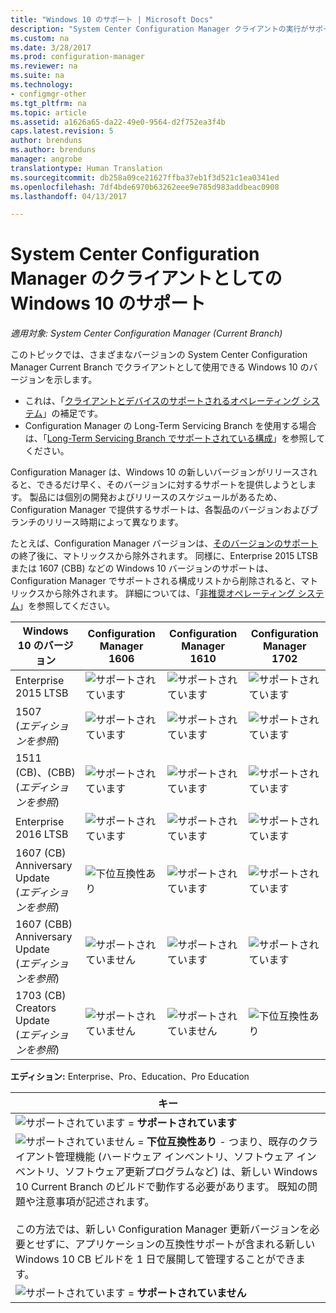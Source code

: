 ```yaml
---
title: "Windows 10 のサポート | Microsoft Docs"
description: "System Center Configuration Manager クライアントの実行がサポートされている Windows 10 のバージョンについて説明します。"
ms.custom: na
ms.date: 3/28/2017
ms.prod: configuration-manager
ms.reviewer: na
ms.suite: na
ms.technology:
- configmgr-other
ms.tgt_pltfrm: na
ms.topic: article
ms.assetid: a1626a65-da22-49e0-9564-d2f752ea3f4b
caps.latest.revision: 5
author: brenduns
ms.author: brenduns
manager: angrobe
translationtype: Human Translation
ms.sourcegitcommit: db258a09ce21627ffba37eb1f3d521c1ea0341ed
ms.openlocfilehash: 7df4bde6970b63262eee9e785d983addbeac0908
ms.lasthandoff: 04/13/2017

---
```

# <a name="support-for-windows-10-as-a-client-of-system-center-configuration-manager"></a>System Center Configuration Manager のクライアントとしての Windows 10 のサポート

*適用対象: System Center Configuration Manager (Current Branch)*


 このトピックでは、さまざまなバージョンの System Center Configuration Manager Current Branch でクライアントとして使用できる Windows 10 のバージョンを示します。

- これは、「[クライアントとデバイスのサポートされるオペレーティング システム](/sccm/core/plan-design/configs/supported-operating-systems-for-clients-and-devices)」の補足です。
- Configuration Manager の Long-Term Servicing Branch を使用する場合は、「[Long-Term Servicing Branch でサポートされている構成](/sccm/core/understand/supported-configurations-for-ltsb)」を参照してください。

Configuration Manager は、Windows 10 の新しいバージョンがリリースされると、できるだけ早く、そのバージョンに対するサポートを提供しようとします。 製品には個別の開発およびリリースのスケジュールがあるため、Configuration Manager で提供するサポートは、各製品のバージョンおよびブランチのリリース時期によって異なります。

たとえば、Configuration Manager バージョンは、[そのバージョンのサポート](/sccm/core/servers/manage/current-branch-versions-supported)の終了後に、マトリックスから除外されます。 同様に、Enterprise 2015 LTSB または 1607 (CBB) などの Windows 10 バージョンのサポートは、Configuration Manager でサポートされる構成リストから削除されると、マトリックスから除外されます。 詳細については、「[非推奨オペレーティング システム](/sccm/core/plan-design/changes/removed-and-deprecated-features#deprecated-operating-systems)」を参照してください。



|Windows 10 のバージョン                    |Configuration Manager 1606          |Configuration Manager 1610          |    Configuration Manager 1702 |
|---------------------|-----|-----|-----|
|Enterprise 2015 LTSB                   |![サポートされています](media/green_check.png) |![サポートされています](media/green_check.png) |![サポートされています](media/green_check.png) |
|1507 <br />(*エディションを参照*)            |![サポートされています](media/green_check.png) |![サポートされています](media/green_check.png) |![サポートされています](media/green_check.png) |
|1511 (CB)、(CBB)<br />(*エディションを参照*) |![サポートされています](media/green_check.png) |![サポートされています](media/green_check.png) |![サポートされています](media/green_check.png) |
|Enterprise 2016 LTSB                   |![サポートされています](media/green_check.png) |![サポートされています](media/green_check.png) |![サポートされています](media/green_check.png) |
|1607 (CB)    <br />Anniversary Update<br />(*エディションを参照*)      |![下位互換性あり](media/blue_compat.png) |![サポートされています](media/green_check.png) |![サポートされています](media/green_check.png) |
|1607 (CBB)    <br />Anniversary Update<br />(*エディションを参照*)      |![サポートされていません](media/Red_X.png)   |![サポートされています](media/green_check.png) |![サポートされています](media/green_check.png) |
|1703 (CB)    <br />Creators Update<br />(*エディションを参照*)      |![サポートされていません](media/Red_X.png)   |![サポートされていません](media/Red_X.png) |![下位互換性あり](media/blue_compat.png) |



**エディション:** Enterprise、Pro、Education、Pro Education   

|キー|
|--|
|![サポートされています](media/green_check.png) = **サポートされています**  |
|![サポートされていません](media/blue_compat.png)  = **下位互換性あり** - つまり、既存のクライアント管理機能 (ハードウェア インベントリ、ソフトウェア インベントリ、ソフトウェア更新プログラムなど) は、新しい Windows 10 Current Branch のビルドで動作する必要があります。 既知の問題や注意事項が記述されます。 <br><br>この方法では、新しい Configuration Manager 更新バージョンを必要とせずに、アプリケーションの互換性サポートが含まれる新しい Windows 10 CB ビルドを 1 日で展開して管理することができます。 |
|![サポートされています](media/Red_X.png) = **サポートされていません**|

